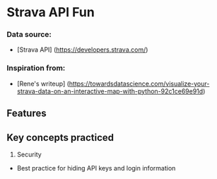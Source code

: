 # Strava API Fun

### Data source: 
- [Strava API] (https://developers.strava.com/)
### Inspiration from: 
- [Rene's writeup] (https://towardsdatascience.com/visualize-your-strava-data-on-an-interactive-map-with-python-92c1ce69e91d)

## Features

## Key concepts practiced
1. Security
- Best practice for hiding API keys and login information